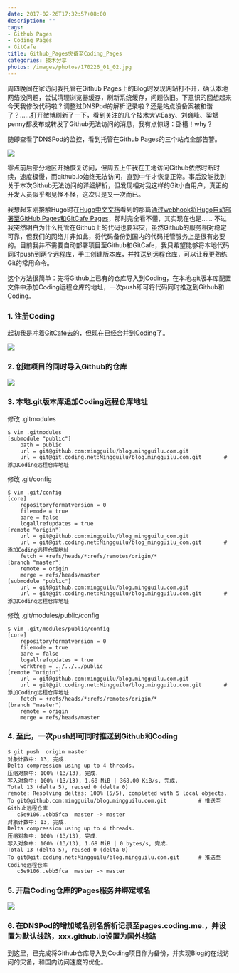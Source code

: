 ```yaml
---
date: 2017-02-26T17:32:57+08:00
description: ""
tags:
- Github Pages
- Coding Pages
- GitCafe
title: Github_Pages灾备至Coding_Pages
categories: 技术分享
photos: /images/photos/170226_01_02.jpg
---
```


周四晚间在家访问我托管在Github Pages上的Blog时发现网站打不开，确认本地网络没问题，尝试清理浏览器缓存，刷新系统缓存，问题依旧。下意识的回想起来今天我修改代码啦？调整过DNSPod的解析记录啦？还是站点没备案被和谐了？......打开微博刷新了一下，看到关注的几个技术大V:Easy、刘巍峰、梁斌penny都发布或转发了Github无法访问的消息，我有点惊讶：卧槽！why？

<!--more-->

随即查看了DNSPod的监控，看到托管在Github Pages的三个站点全部告警。

![](/images/20170226/170226_01_01.jpg)

零点前后部分地区开始恢复访问，但周五上午我在工地访问Github依然时断时续，速度极慢，而github.io始终无法访问，直到中午才恢复正常。事后没能找到关于本次Github无法访问的详细解析，但发现相对我这样的Git小白用户，真正的开发人员似乎都见怪不怪，这次只是又一次而已。

我想起来刚接触Hugo时在[Hugo中文文档](http://www.gohugo.org/)看到的那篇[通过webhook将Hugo自动部署至GitHub Pages和GitCafe Pages](http://www.gohugo.org/post/coderzh-automated-deploy-hugo/)，那时完全看不懂，其实现在也是...... 不过我突然明白为什么托管在Github上的代码也要容灾，虽然Github的服务相对稳定可靠，但我们的网络并非如此，将代码备份到国内的代码托管服务上是很有必要的。目前我并不需要自动部署项目至Github和GitCafe，我只希望能够将本地代码同时push到两个远程库，手工创建版本库，并推送到远程仓库，可以让我更熟练Git的常用命令。

这个方法很简单：先将Github上已有的仓库导入到Coding，在本地.git版本库配置文件中添加Coding远程仓库的地址，一次push即可将代码同时推送到Github和Coding。

### 1. 注册Coding

起初我是冲着[GitCafe](https://gitcafe.com/)去的，但现在已经合并到[Coding](https://coding.net)了。

![](/images/20170226/170226_01_01_01.png)

### 2. 创建项目的同时导入Github的仓库

![](/images/20170226/170226_01_02_01.png)

### 3. 本地.git版本库追加Coding远程仓库地址

修改 .gitmodules 

	$ vim .gitmodules 
	[submodule "public"]
		path = public
		url = git@github.com:mingguilu/blog.mingguilu.com.git
		url = git@git.coding.net:Mingguilu/blog.mingguilu.com.git		# 添加Coding远程仓库地址

修改 .git/config

	$ vim .git/config 
	[core]
		repositoryformatversion = 0
		filemode = true
		bare = false
		logallrefupdates = true
	[remote "origin"]
		url = git@github.com:mingguilu/blog_mingguilu_com.git
		url = git@git.coding.net:Mingguilu/blog_mingguilu_com.git		# 添加Coding远程仓库地址
		fetch = +refs/heads/*:refs/remotes/origin/*
	[branch "master"]
		remote = origin
		merge = refs/heads/master
	[submodule "public"]
		url = git@github.com:mingguilu/blog.mingguilu.com.git
		url = git@git.coding.net:Mingguilu/blog.mingguilu.com.git		# 添加Coding远程仓库地址

修改 .git/modules/public/config

	$ vim .git/modules/public/config 
	[core]
		repositoryformatversion = 0
		filemode = true
		bare = false
		logallrefupdates = true
		worktree = ../../../public
	[remote "origin"]
		url = git@github.com:mingguilu/blog.mingguilu.com.git
		url = git@git.coding.net:Mingguilu/blog.mingguilu.com.git		# 添加Coding远程仓库地址
		fetch = +refs/heads/*:refs/remotes/origin/*
	[branch "master"]
		remote = origin
		merge = refs/heads/master

### 4. 至此，一次push即可同时推送到Github和Coding

	$ git push  origin master 
	对象计数中: 13, 完成.
	Delta compression using up to 4 threads.
	压缩对象中: 100% (13/13), 完成.
	写入对象中: 100% (13/13), 1.68 MiB | 368.00 KiB/s, 完成.
	Total 13 (delta 5), reused 0 (delta 0)
	remote: Resolving deltas: 100% (5/5), completed with 5 local objects.
	To git@github.com:mingguilu/blog.mingguilu.com.git			# 推送至Github远程仓库
	   c5e9106..ebb5fca  master -> master
	对象计数中: 13, 完成.
	Delta compression using up to 4 threads.
	压缩对象中: 100% (13/13), 完成.
	写入对象中: 100% (13/13), 1.68 MiB | 0 bytes/s, 完成.
	Total 13 (delta 5), reused 0 (delta 0)
	To git@git.coding.net:Mingguilu/blog.mingguilu.com.git		# 推送至Coding远程仓库
	   c5e9106..ebb5fca  master -> master

### 5. 开启Coding仓库的Pages服务并绑定域名

![](/images/20170226/170226_01_05_01.png)

### 6. 在DNSPod的增加域名别名解析记录至pages.coding.me.，并设置为默认线路，xxx.github.io设置为国外线路

到这里，已完成将Github仓库导入到Coding项目作为备份，并实现Blog的在线访问的灾备，和国内访问速度的优化。








